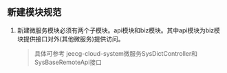 ## 新建模块规范

1. 新建微服务模块必须有两个子模块。api模块和biz模块。其中api模块为biz模块提供接口对外(其他微服务)提供访问。

	> 具体可参考 jeecg-cloud-system微服务SysDictController和SysBaseRemoteApi接口

